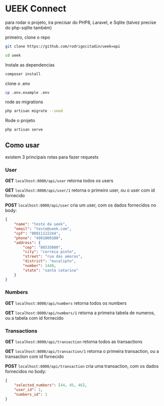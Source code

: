 # UEEK Connect

para rodar o projeto, ira precisar do PHP8, Laravel, e Sqlite (talvez precise do php-sqlite também)

primeiro, clone o repo

```bash
git clone https://github.com/rodrigocitadin/ueek=api
```

```bash
cd ueek
```

Instale as dependencias

```bash
composer install
```

clone o .env

```bash
cp .env.example .env
```

rode as migrations

```bash
php artisan migrate --seed
```

Rode o projeto

```bash
php artisan serve
```

## Como usar

existem 3 principais rotas para fazer requests

### User

**GET** `localhost:8000/api/user` retorna todos os users

**GET** `localhost:8000/api/user/1` retorna o primeiro user, ou o user com id fornecido

**POST** `localhost:8000/api/user` cria um user, com os dados fornecidos no body:

```json
{
    "name": "teste da ueek",
    "email": "teste@ueek.com",
    "cpf": "00011122244",
    "phone": "4991009100",
    "address": {
        "cep": "88535000",
        "city": "correia pinto",
        "street": "rua das amoras",
        "district": "eucalipto",
        "number": 1440,
        "state": "santa catarina"
    }
}
```

### Numbers

**GET** `localhost:8000/api/numbers` retorna todos os numbers

**GET** `localhost:8000/api/numbers/1` retorna a primeira tabela de numeros, ou a tabela com id fornecido

### Transactions

**GET** `localhost:8000/api/transaction` retorna todos as transactions

**GET** `localhost:8000/api/transaction/1` retorna o primeira transaction, ou a transaction com id fornecido

**POST** `localhost:8000/api/transaction` cria uma transaction, com os dados fornecidos no body:

```json
{
    "selected_numbers": [44, 45, 46],
    "user_id": 1,
    "numbers_id": 1
}
```

